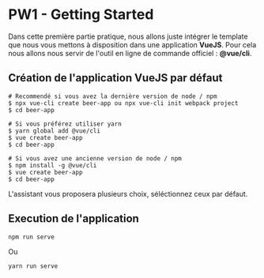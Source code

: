 # PW1 - Getting Started

Dans cette première partie pratique, nous allons juste intégrer le template que nous vous mettons à disposition dans une application **VueJS**.
Pour cela nous allons nous servir de l'outil en ligne de commande officiel : **@vue/cli**.

## Création de l'application VueJS par défaut

```shell
# Recommendé si vous avez la dernière version de node / npm
$ npx vue-cli create beer-app ou npx vue-cli init webpack project
$ cd beer-app

# Si vous préférez utiliser yarn
$ yarn global add @vue/cli
$ vue create beer-app
$ cd beer-app

# Si vous avez une ancienne version de node / npm
$ npm install -g @vue/cli
$ vue create beer-app
$ cd beer-app
```

L'assistant vous proposera plusieurs choix, séléctionnez ceux par défaut.

## Execution de l'application

```shell
npm run serve
```
Ou
```shell
yarn run serve
```
